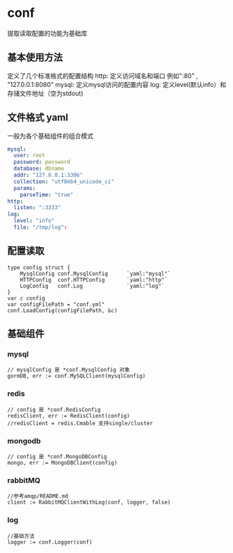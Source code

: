 # conf

提取读取配置的功能为基础库

## 基本使用方法

定义了几个标准格式的配置结构
http: 定义访问域名和端口 例如":80" , "127.0.0.1:8080"
mysql: 定义mysql访问的配置内容
log: 定义level(默认info）和存储文件地址（空为stdout)

## 文件格式 yaml

一般为各个基础组件的组合模式

```yaml
mysql:
  user: root
  password: password
  database: dbname
  addr: "127.0.0.1:3306"
  collection: "utf8mb4_unicode_ci"
  params:
    parseTime: "true"
http:
  listen: ":3333"
log:
  level: "info"
  file: "/tmp/log":
```

## 配置读取

```golang
type config struct {
    MysqlConfig conf.MysqlConfig      `yaml:"mysql"`
    HTTPConfig  conf.HTTPConfig       `yaml:"http"`
    LogConfig   conf.Log              `yaml:"log"`
}
var c config
var configFilePath = "conf.yml"
conf.LoadConfig(configFilePath, &c)
```

## 基础组件

### mysql

```golang
// mysqlConfig 是 *conf.MysqlConfig 对象
gormDB, err := conf.MySQLClient(mysqlConfig)

```

### redis

```golang
// config 是 *conf.RedisConfig  
redisClient, err := RedisClient(config)
//redisClient = redis.Cmable 支持single/cluster
```

### mongodb

```golang
// config 是 *conf.MongoDBConfig  
mongo, err := MongoDBClient(config)
```

### rabbitMQ

```golang
//参考amqp/README.md
client := RabbitMQClientWithLog(conf, logger, false)
```

### log

```golang
//基础方法
logger := conf.Logger(conf)
```
